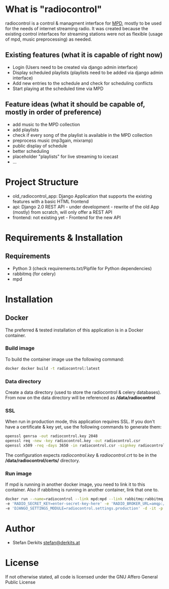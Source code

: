 # What is "radiocontrol"

radiocontrol is a control & managment interface for [MPD](http://www.musicpd.org/), mostly to be used for the needs of internet streaming radio.
It was created because the existing control interfaces for streaming stations were not as flexible (usage of mpd, music preprocessing) as needed.

## Existing features (what it is capable of right now)

* Login (Users need to be created via django admin interface)
* Display scheduled playlists (playlists need to be added via django admin interface)
* Add new entries to the schedule and check for scheduling conflicts
* Start playing at the scheduled time via MPD

## Feature ideas (what it should be capable of, mostly in order of preference)

* add music to the MPD collection
* add playlists
* check if every song of the playlist is available in the MPD collection
* preprocess music (mp3gain, mixramp)
* public display of schedule
* better scheduling
* placeholder "playlists" for live streaming to icecast
* ...

# Project Structure

* old_radiocontrol_app: Django Application that supports the existing features with a basic HTML frontend
* api: Django 2.0 REST API - under development - rewrite of the old App (mostly) from scratch, will only offer a REST API
* frontend: not existing yet - Frontend for the new API

# Requirements & Installation

## Requirements

* Python 3 (check requirements.txt/Pipfile for Python dependencies)
* rabbitmq (for celery)
* mpd

# Installation

## Docker

The preferred & tested installation of this application is in a Docker container.

### Build image

To build the container image use the following command:

```bash
docker docker build -t radiocontrol:latest
```

### Data directory

Create a data directory (used to store the radiocontrol & celery databases). From now on the data directory will be referenced as **/data/radiocontrol**

### SSL

When run in production mode, this application requires SSL. If you don't have a certificate & key yet, use the following commands to generate them:

```bash
openssl genrsa -out radiocontrol.key 2048
openssl req -new -key radiocontrol.key -out radiocontrol.csr
openssl x509 -req -days 3650 -in radiocontrol.csr -signkey radiocontrol.key -out radiocontrol.crt
```

The configuration expects *radiocontrol.key* & *radiocontrol.crt* to be in the **/data/radiocontrol/certs/** directory.

### Run image

If mpd is running in another docker image, you need to link it to this container. Also if rabbitmq is running in another container, link that one to.

```bash
docker run --name=radiocontrol --link mpd:mpd --link rabbitmq:rabbitmq -e -e 'RADIO_MPD_HOST=radio' -e 'RADIO_MPD_PORT=6600' \
-e 'RADIO_SECRET_KEY=enter-secret-key-here' -e 'RADIO_BROKER_URL=amqp://guest:guest@rabbitmq:5672//' \
-e 'DJANGO_SETTINGS_MODULE=radiocontrol.settings.production' -d -it -p 443:443 -v /data/radiocontrol:/data radiocontrol
```

# Author

* Stefan Derkits <stefan@derkits.at>

# License

If not otherwise stated, all code is licensed under the GNU Affero General Public License
